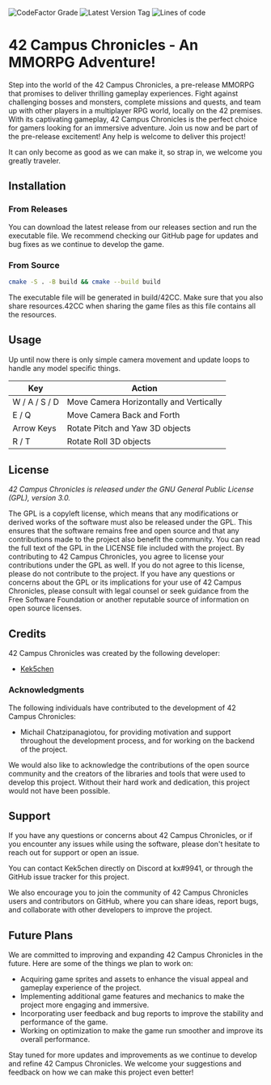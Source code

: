 ![CodeFactor Grade](https://img.shields.io/codefactor/grade/github/kek5chen/42_campus_chronicles/master?style=flat-square)
![Latest Version Tag](https://img.shields.io/github/v/tag/kek5chen/42_campus_chronicles?label=version&style=flat-square)
![Lines of code](https://img.shields.io/tokei/lines/github/kek5chen/42_campus_chronicles?style=flat-square)
# 42 Campus Chronicles - An MMORPG Adventure!
Step into the world of the 42 Campus Chronicles, a pre-release MMORPG that promises to deliver thrilling gameplay experiences. Fight against challenging bosses and monsters, complete missions and quests, and team up with other players in a multiplayer RPG world, locally on the 42 premises. With its captivating gameplay, 42 Campus Chronicles is the perfect choice for gamers looking for an immersive adventure. Join us now and be part of the pre-release excitement! Any help is welcome to deliver this project!

It can only become as good as we can make it, so strap in, we welcome you greatly traveler.

## Installation

### From Releases
You can download the latest release from our releases section and run the executable file. We recommend checking our GitHub page for updates and bug fixes as we continue to develop the game.

### From Source
```bash
cmake -S . -B build && cmake --build build
```
The executable file will be generated in build/42CC. Make sure that you also share resources.42CC when sharing the game files as this file contains all the resources.

## Usage
Up until now there is only simple camera movement and update loops to handle any model specific things.

|Key              | Action                                 |
|-----------------|----------------------------------------|
|W / A / S / D    | Move Camera Horizontally and Vertically|
|E / Q            | Move Camera Back and Forth             |
|Arrow Keys       | Rotate Pitch and Yaw 3D objects        |
|R / T            | Rotate Roll 3D objects                 |

## License

*42 Campus Chronicles is released under the GNU General Public License (GPL), version 3.0.*

The GPL is a copyleft license, which means that any modifications or derived works of the software must also be released under the GPL. This ensures that the software remains free and open source and that any contributions made to the project also benefit the community.
You can read the full text of the GPL in the LICENSE file included with the project.
By contributing to 42 Campus Chronicles, you agree to license your contributions under the GPL as well. If you do not agree to this license, please do not contribute to the project.
If you have any questions or concerns about the GPL or its implications for your use of 42 Campus Chronicles, please consult with legal counsel or seek guidance from the Free Software Foundation or another reputable source of information on open source licenses.

## Credits

42 Campus Chronicles was created by the following developer:

- [Kek5chen](https://github.com/Kek5chen)

### Acknowledgments

The following individuals have contributed to the development of 42 Campus Chronicles:

- Michail Chatzipanagiotou, for providing motivation and support throughout the development process, and for working on the backend of the project.

We would also like to acknowledge the contributions of the open source community and the creators of the libraries and tools that were used to develop this project. Without their hard work and dedication, this project would not have been possible.

## Support

If you have any questions or concerns about 42 Campus Chronicles, or if you encounter any issues while using the software, please don't hesitate to reach out for support or open an issue.

You can contact Kek5chen directly on Discord at kx#9941, or through the GitHub issue tracker for this project.

We also encourage you to join the community of 42 Campus Chronicles users and contributors on GitHub, where you can share ideas, report bugs, and collaborate with other developers to improve the project.

## Future Plans

We are committed to improving and expanding 42 Campus Chronicles in the future. Here are some of the things we plan to work on:

- Acquiring game sprites and assets to enhance the visual appeal and gameplay experience of the project.
- Implementing additional game features and mechanics to make the project more engaging and immersive.
- Incorporating user feedback and bug reports to improve the stability and performance of the game.
- Working on optimization to make the game run smoother and improve its overall performance.

Stay tuned for more updates and improvements as we continue to develop and refine 42 Campus Chronicles. We welcome your suggestions and feedback on how we can make this project even better!
